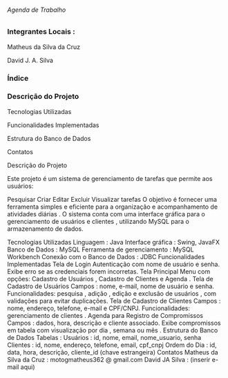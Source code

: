 ###### Agenda de Trabalho

### Integrantes Locais :

Matheus da Silva da Cruz

David J. A. Silva

### Índice

### Descrição do Projeto

Tecnologias Utilizadas

Funcionalidades Implementadas

Estrutura do Banco de Dados

Contatos

Descrição do Projeto

Este projeto é um sistema de gerenciamento de tarefas que permite aos usuários:

Pesquisar
Criar
Editar
Excluir
Visualizar tarefas
O objetivo é fornecer uma ferramenta simples e eficiente para a organização e acompanhamento de atividades diárias . O sistema conta com uma interface gráfica para o gerenciamento de usuários e clientes , utilizando MySQL para o armazenamento de dados.

Tecnologias Utilizadas
Linguagem : Java
Interface gráfica : Swing, JavaFX
Banco de Dados : MySQL
Ferramenta de gerenciamento : MySQL Workbench
Conexão com o Banco de Dados : JDBC
Funcionalidades Implementadas
Tela de Login
Autenticação com nome de usuário e senha.
Exibe erro se as credenciais forem incorretas.
Tela Principal
Menu com opções: Cadastro de Usuários , Cadastro de Clientes e Agenda .
Tela de Cadastro de Usuários
Campos : nome, e-mail, nome de usuário e senha.
Funcionalidades: pesquisa , adição , edição e exclusão de usuários , com validações para evitar duplicações.
Tela de Cadastro de Clientes
Campos : nome, endereço, telefone, e-mail e CPF/CNPJ.
Funcionalidades: gerenciamento de clientes .
Agenda para Registro de Compromissos
Campos : dados, hora, descrição e cliente associado.
Exibe compromissos em tabela com visualização por dia , semana ou mês .
Estrutura do Banco de Dados
Tabelas :
Usuários : id, nome, email, nome_usuario, senha
Clientes : id, nome, endereço, telefone, email, cpf_cnpj
Ordem do Dia : id, data, hora, descrição, cliente_id (chave estrangeira)
Contatos
Matheus da Silva da Cruz : motogmatheus362 @ gmail.com
David JA Silva : (inserir e-mail aqui)
